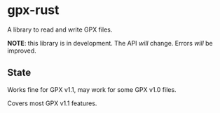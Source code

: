 gpx-rust
========

A library to read and write GPX files.

**NOTE**: this library is in development. The API *will* change. Errors *will* be improved.

State
-----

Works fine for GPX v1.1, may work for some GPX v1.0 files.

Covers most GPX v1.1 features.
